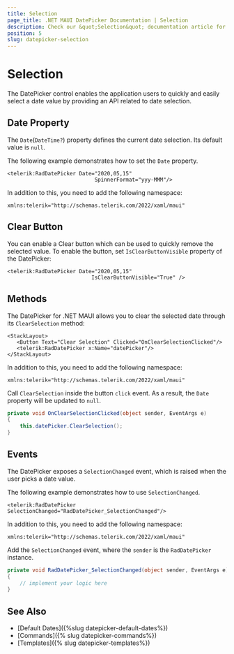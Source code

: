 ```yaml
---
title: Selection
page_title: .NET MAUI DatePicker Documentation | Selection
description: Check our &quot;Selection&quot; documentation article for Telerik DatePicker for .NET MAUI.
position: 5
slug: datepicker-selection
---
```


# Selection

The DatePicker control enables the application users to quickly and easily select a date value by providing an API related to date selection.

## Date Property

The `Date`(`DateTime?`) property defines the current date selection. Its default value is `null`.

The following example demonstrates how to set the `Date` property.

```XAML
<telerik:RadDatePicker Date="2020,05,15"
                            SpinnerFormat="yyy-MMM"/>
```

In addition to this, you need to add the following namespace:

```XAML
xmlns:telerik="http://schemas.telerik.com/2022/xaml/maui"
```

## Clear Button

You can enable a Clear button which can be used to quickly remove the selected value. To enable the button, set ``IsClearButtonVisible`` property of the DatePicker:

 ```XAML
<telerik:RadDatePicker Date="2020,05,15"
                            IsClearButtonVisible="True" />
 ```

## Methods

The DatePicker for .NET MAUI allows you to clear the selected date through its `ClearSelection` method:

 ```XAML
<StackLayout>
    <Button Text="Clear Selection" Clicked="OnClearSelectionClicked"/>
    <telerik:RadDatePicker x:Name="datePicker"/>
</StackLayout>
 ```

In addition to this, you need to add the following namespace:

 ```XAML
xmlns:telerik="http://schemas.telerik.com/2022/xaml/maui"
 ```

Call `ClearSelection` inside the button `click` event. As a result, the `Date` property will be updated to `null`.

```C#
private void OnClearSelectionClicked(object sender, EventArgs e)
{
    this.datePicker.ClearSelection();
}
```

## Events

The DatePicker exposes a `SelectionChanged` event, which is raised when the user picks a date value.

The following example demonstrates how to use `SelectionChanged`.

 ```XAML
<telerik:RadDatePicker SelectionChanged="RadDatePicker_SelectionChanged"/>
 ```

In addition to this, you need to add the following namespace:

 ```XAML
xmlns:telerik="http://schemas.telerik.com/2022/xaml/maui"
 ```

Add the `SelectionChanged` event, where the `sender` is the `RadDatePicker` instance.

```C#
private void RadDatePicker_SelectionChanged(object sender, EventArgs e)
{
	// implement your logic here
}
```

## See Also

- [Default Dates]({%slug datepicker-default-dates%})
- [Commands]({% slug datepicker-commands%})
- [Templates]({% slug datepicker-templates%})
